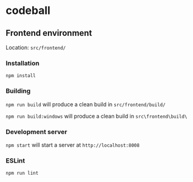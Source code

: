 # codeball
## Frontend environment
Location: `src/frontend/`
### Installation
`npm install`
### Building
`npm run build` will produce a clean build in `src/frontend/build/`

`npm run build:windows` will produce a clean build in `src\frontend\build\`
### Development server
`npm start` will start a server at `http://localhost:8008`
### ESLint
`npm run lint`
